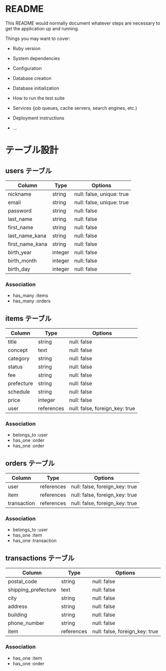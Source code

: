# README

This README would normally document whatever steps are necessary to get the
application up and running.

Things you may want to cover:

* Ruby version

* System dependencies

* Configuration

* Database creation

* Database initialization

* How to run the test suite

* Services (job queues, cache servers, search engines, etc.)

* Deployment instructions

* ...

# テーブル設計


## users テーブル

| Column          | Type    | Options                   |
| --------------- | ------- | ------------------------- |
| nickname        | string  | null: false, unique: true |
| email           | string  | null: false, unique: true |
| password        | string  | null: false               |
| last_name       | string  | null: false               |
| first_name      | string  | null: false               |
| last_name_kana  | string  | null: false               |
| first_name_kana | string  | null: false               |
| birth_year      | integer | null: false               |
| birth_month     | integer | null: false               |
| birth_day       | integer | null: false               |

### Association

- has_many :items
- has_many :orders

## items テーブル

| Column     | Type       | Options                        |
| ---------- | ---------- | ------------------------------ |
| title      | string     | null: false                    |
| concept    | text       | null: false                    |
| category   | string     | null: false                    |
| status     | string     | null: false                    |
| fee        | string     | null: false                    |
| prefecture | string     | null: false                    |
| schedule   | string     | null: false                    |
| price      | integer    | null: false                    |
| user       | references | null: false, foreign_key: true |


### Association

- belongs_to :user
- has_one :order
- has_one :order

## orders テーブル

| Column      | Type       | Options                        |
| ----------- | ---------- | ------------------------------ |
| user        | references | null: false, foreign_key: true |
| item        | references | null: false, foreign_key: true |
| transaction | references | null: false, foreign_key: true |

### Association

- belongs_to :user
- has_one :item
- has_one :transaction


## transactions テーブル

| Column              | Type       | Options                        |
| ------------------- | ---------- | ------------------------------ |
| postal_code         | string     | null: false                    |
| shipping_prefecture | text       | null: false                    |
| city                | string     | null: false                    |
| address             | string     | null: false                    |
| building            | string     | null: false                    |
| phone_number        | string     | null: false                    |
| item                | references | null: false, foreign_key: true |

### Association

- has_one :item
- has_one :order